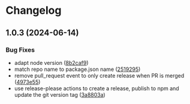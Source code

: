 # Changelog

## 1.0.3 (2024-06-14)


### Bug Fixes

* adapt node version ([8b2caf9](https://github.com/JuliusKrause21/gnss-time-converter/commit/8b2caf94b0d64bf2d78e1c901524a8e5129a0c08))
* match repo name to package.json name ([2519295](https://github.com/JuliusKrause21/gnss-time-converter/commit/25192956888de21b1b83cfdfa195bc9700be260b))
* remove pull_request event to only create release when PR is merged ([4973e55](https://github.com/JuliusKrause21/gnss-time-converter/commit/4973e55b2420c0dd935102b850c59565712b1032))
* use release-please actions to create a release, publish to npm and update the git version tag ([3a8803a](https://github.com/JuliusKrause21/gnss-time-converter/commit/3a8803a081fd0597d2a9cdf12a9265e19ec4650b))
